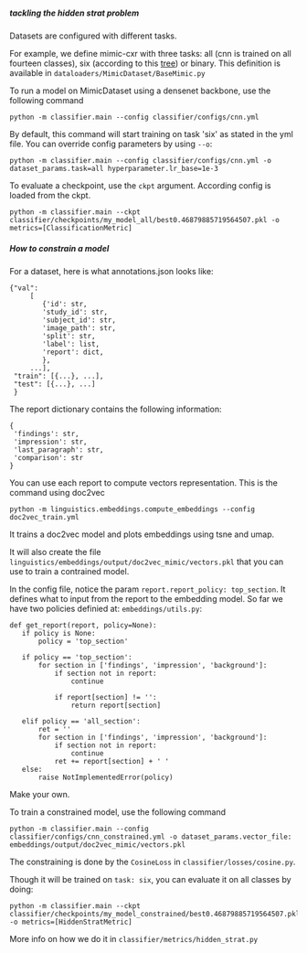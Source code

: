 ##### tackling the hidden strat problem

Datasets are configured with different tasks. 

For example, we define mimic-cxr with three tasks: all (cnn is trained on all fourteen classes), six (according to this 
[tree](https://stanfordmlgroup.github.io/competitions/chexpert/img/figure1.png)) or binary. This definition is available in 
`dataloaders/MimicDataset/BaseMimic.py`

To run a model on MimicDataset using a densenet backbone, use the following command
```
python -m classifier.main --config classifier/configs/cnn.yml
```
By default, this command will start training on task 'six' as stated in the yml file. You can override config parameters by using `--o`:
```
python -m classifier.main --config classifier/configs/cnn.yml -o dataset_params.task=all hyperparameter.lr_base=1e-3
```

To evaluate a checkpoint, use the `ckpt` argument. According config is loaded from the ckpt.
```
python -m classifier.main --ckpt classifier/checkpoints/my_model_all/best0.46879885719564507.pkl -o metrics=[ClassificationMetric]
```

##### How to constrain a model

For a dataset, here is what annotations.json looks like:

```
{"val":
     [
        {'id': str,
        'study_id': str,
        'subject_id': str,
        'image_path': str,
        'split': str,
        'label': list,
        'report': dict,
        },
     ...],
 "train": [{...}, ...],
 "test": [{...}, ...]
 }
```
The report dictionary contains the following information:
```
{
 'findings': str,
 'impression': str,
 'last_paragraph': str,
 'comparison': str
}
```
You can use each report to compute vectors representation. This is the command using doc2vec

```
python -m linguistics.embeddings.compute_embeddings --config doc2vec_train.yml
```
It trains a doc2vec model and plots embeddings using tsne and umap. 

It will also create the file `linguistics/embeddings/output/doc2vec_mimic/vectors.pkl` that you can use to train a contrained model.<br/>

In the config file, notice the param `report.report_policy: top_section`. It defines what to input from the report to the embedding model.
So far we have two policies definied at: `embeddings/utils.py`:
 
 ```
def get_report(report, policy=None):
    if policy is None:
        policy = 'top_section'

    if policy == 'top_section':
        for section in ['findings', 'impression', 'background']:
            if section not in report:
                continue

            if report[section] != '':
                return report[section]

    elif policy == 'all_section':
        ret = ''
        for section in ['findings', 'impression', 'background']:
            if section not in report:
                continue
            ret += report[section] + ' '
    else:
        raise NotImplementedError(policy)
```

Make your own.<br/>

To train a constrained model, use the following command
```
python -m classifier.main --config classifier/configs/cnn_constrained.yml -o dataset_params.vector_file: embeddings/output/doc2vec_mimic/vectors.pkl
```
The constraining is done by the `CosineLoss` in `classifier/losses/cosine.py`.

Though it will be trained on `task: six`, you can evaluate it on all classes by doing:
```
python -m classifier.main --ckpt classifier/checkpoints/my_model_constrained/best0.46879885719564507.pkl -o metrics=[HiddenStratMetric]
```
More info on how we do it in `classifier/metrics/hidden_strat.py`
